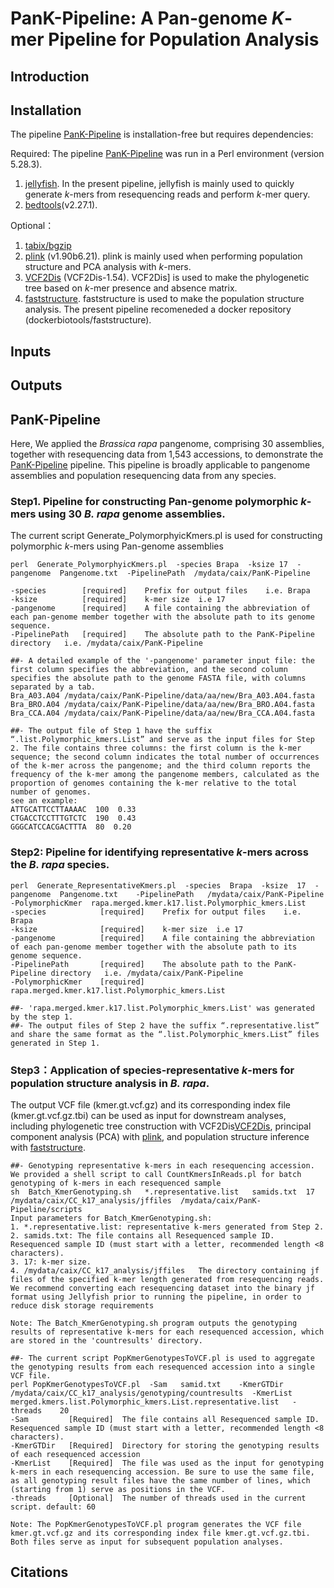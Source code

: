 # PanK-Pipeline: A Pan-genome _K_-mer Pipeline for Population Analysis

## Introduction

## Installation
The pipeline [PanK-Pipeline](https://github.com/caixu0518/PanK-Pipeline) is installation-free but requires dependencies: 

Required:
The pipeline [PanK-Pipeline](https://github.com/caixu0518/PanK-Pipeline) was run in a Perl environment (version 5.28.3). 
1. [jellyfish](https://github.com/gmarcais/Jellyfish). In the present pipeline, jellyfish is mainly used to quickly generate _k_-mers from resequencing reads and perform _k_-mer query.
2. [bedtools](https://github.com/arq5x/bedtools2)(v2.27.1).

Optional：
1. [tabix/bgzip](https://sourceforge.net/projects/samtools/files/tabix/)
2. [plink](https://www.cog-genomics.org/plink2/) (v1.90b6.21). plink is mainly used when performing population structure and PCA analysis with _k_-mers.
3. [VCF2Dis](https://doi.org/10.1093/gigascience/giaf032) (VCF2Dis-1.54). VCF2Dis] is used to make the phylogenetic tree based on _k_-mer presence and absence matrix.
4. [faststructure](https://github.com/rajanil/fastStructure). faststructure is used to make the population structure analysis. The present pipeline recomeneded a docker repository (dockerbiotools/faststructure).   

## Inputs

## Outputs


## PanK-Pipeline
Here, We applied the _Brassica rapa_ pangenome, comprising 30 assemblies, together with resequencing data from 1,543 accessions, to demonstrate the [PanK-Pipeline](https://github.com/caixu0518/PanK-Pipeline) pipeline. This pipeline is broadly applicable to pangenome assemblies and population resequencing data from any species.

### Step1. Pipeline for constructing Pan-genome polymorphic _k_-mers using 30 _B. rapa_ genome assemblies.
The current script Generate_PolymorphyicKmers.pl is used for constructing polymorphic _k_-mers using Pan-genome assemblies
```
perl  Generate_PolymorphyicKmers.pl  -species Brapa  -ksize 17  -pangenome  Pangenome.txt  -PipelinePath  /mydata/caix/PanK-Pipeline

-species        [required]    Prefix for output files    i.e. Brapa
-ksize          [required]    k-mer size  i.e 17
-pangenome      [required]    A file containing the abbreviation of each pan-genome member together with the absolute path to its genome sequence.
-PipelinePath   [required]    The absolute path to the PanK-Pipeline directory   i.e. /mydata/caix/PanK-Pipeline

##- A detailed example of the '-pangenome' parameter input file: the first column specifies the abbreviation, and the second column specifies the absolute path to the genome FASTA file, with columns separated by a tab.
Bra_A03.A04	/mydata/caix/PanK-Pipeline/data/aa/new/Bra_A03.A04.fasta
Bra_BRO.A04	/mydata/caix/PanK-Pipeline/data/aa/new/Bra_BRO.A04.fasta
Bra_CCA.A04	/mydata/caix/PanK-Pipeline/data/aa/new/Bra_CCA.A04.fasta

##- The output file of Step 1 have the suffix “.list.Polymorphic_kmers.List” and serve as the input files for Step 2. The file contains three columns: the first column is the k-mer sequence; the second column indicates the total number of occurrences of the k-mer across the pangenome; and the third column reports the frequency of the k-mer among the pangenome members, calculated as the proportion of genomes containing the k-mer relative to the total number of genomes.
see an example:
ATTGCATTCCTTAAAAC  100  0.33
CTGACCTCCTTTGTCTC  190  0.43
GGGCATCCACGACTTTA  80  0.20
```

### Step2: Pipeline for identifying representative _k_-mers across the _B. rapa_ species.
```
perl  Generate_RepresentativeKmers.pl  -species  Brapa  -ksize  17  -pangenome  Pangenome.txt    -PipelinePath   /mydata/caix/PanK-Pipeline   -PolymorphicKmer  rapa.merged.kmer.k17.list.Polymorphic_kmers.List
-species            [required]    Prefix for output files    i.e. Brapa
-ksize              [required]    k-mer size  i.e 17
-pangenome          [required]    A file containing the abbreviation of each pan-genome member together with the absolute path to its genome sequence.
-PipelinePath       [required]    The absolute path to the PanK-Pipeline directory   i.e. /mydata/caix/PanK-Pipeline
-PolymorphicKmer    [required]    rapa.merged.kmer.k17.list.Polymorphic_kmers.List

##- 'rapa.merged.kmer.k17.list.Polymorphic_kmers.List' was generated by the step 1.
##- The output files of Step 2 have the suffix “.representative.list” and share the same format as the “.list.Polymorphic_kmers.List” files generated in Step 1.
```
### Step3：Application of species-representative _k_-mers for population structure analysis in _B. rapa_.
The output VCF file (kmer.gt.vcf.gz) and its corresponding index file (kmer.gt.vcf.gz.tbi) can be used as input for downstream analyses, including phylogenetic tree construction with VCF2Dis[VCF2Dis](https://doi.org/10.1093/gigascience/giaf032), principal component analysis (PCA) with [plink](https://www.cog-genomics.org/plink2/), and population structure inference with [faststructure](https://github.com/rajanil/fastStructure).
```
##- Genotyping representative k-mers in each resequencing accession. We provided a shell script to call CountKmersInReads.pl for batch genotyping of k-mers in each resequenced sample
sh  Batch_KmerGenotyping.sh   *.representative.list   samids.txt  17  /mydata/caix/CC_k17_analysis/jffiles  /mydata/caix/PanK-Pipeline/scripts
Input parameters for Batch_KmerGenotyping.sh:
1. *.representative.list: representative k-mers generated from Step 2.
2. samids.txt: The file contains all Resequenced sample ID. Resequenced sample ID (must start with a letter, recommended length <8 characters).
3. 17: k-mer size.
4. /mydata/caix/CC_k17_analysis/jffiles   The directory containing jf files of the specified k-mer length generated from resequencing reads. We recommend converting each resequencing dataset into the binary jf format using Jellyfish prior to running the pipeline, in order to reduce disk storage requirements

Note: The Batch_KmerGenotyping.sh program outputs the genotyping results of representative k-mers for each resequenced accession, which are stored in the 'countresults' directory.

##- The current script PopKmerGenotypesToVCF.pl is used to aggregate the genotyping results from each resequenced accession into a single VCF file.
perl PopKmerGenotypesToVCF.pl  -Sam   samid.txt    -KmerGTDir  /mydata/caix/CC_k17_analysis/genotyping/countresults  -KmerList  merged.kmers.list.Polymorphic_kmers.List.representative.list   -threads    20
-Sam         [Required]  The file contains all Resequenced sample ID. Resequenced sample ID (must start with a letter, recommended length <8 characters).
-KmerGTDir   [Required]  Directory for storing the genotyping results of each resequenced accession
-KmerList    [Required]  The file was used as the input for genotyping k-mers in each resequencing accession. Be sure to use the same file, as all genotyping result files have the same number of lines, which (starting from 1) serve as positions in the VCF.
-threads     [Optional]  The number of threads used in the current script. default: 60

Note: The PopKmerGenotypesToVCF.pl program generates the VCF file kmer.gt.vcf.gz and its corresponding index file kmer.gt.vcf.gz.tbi. Both files serve as input for subsequent population analyses.

```

## Citations


